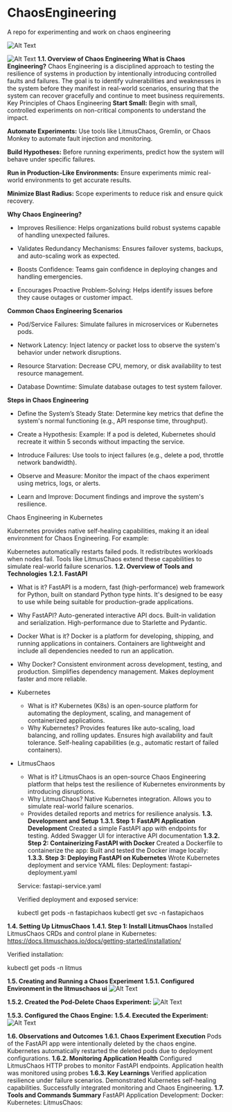 # ChaosEngineering
A repo for experimenting and work on chaos engineering

![Alt Text](images/Architecture.png)

![Alt Text](images/flow.png)
**1.1. Overview of Chaos Engineering**
  **What is Chaos Engineering?**
  Chaos Engineering is a disciplined approach to testing the resilience of systems in production by intentionally introducing controlled faults and failures. The    goal is to identify vulnerabilities and weaknesses in the system before they manifest in real-world scenarios, ensuring that the system can recover gracefully     and continue to meet business requirements.
  Key Principles of Chaos Engineering
  **Start Small:**
  Begin with small, controlled experiments on non-critical components to understand the impact.
  
  **Automate Experiments:**
  Use tools like LitmusChaos, Gremlin, or Chaos Monkey to automate fault injection and monitoring.
  
  **Build Hypotheses:**
  Before running experiments, predict how the system will behave under specific failures.
  
  **Run in Production-Like Environments:**
  Ensure experiments mimic real-world environments to get accurate results.
  
  **Minimize Blast Radius:**
  Scope experiments to reduce risk and ensure quick recovery.
  
  **Why Chaos Engineering?**
  
  * Improves Resilience:
  Helps organizations build robust systems capable of handling unexpected failures.
  
  * Validates Redundancy Mechanisms:
  Ensures failover systems, backups, and auto-scaling work as expected.
  
  * Boosts Confidence:
  Teams gain confidence in deploying changes and handling emergencies.
  
  * Encourages Proactive Problem-Solving:
  Helps identify issues before they cause outages or customer impact.
  
  **Common Chaos Engineering Scenarios**
  
  * Pod/Service Failures:
    Simulate failures in microservices or Kubernetes pods.
  
  * Network Latency:
    Inject latency or packet loss to observe the system's behavior under network disruptions.
  
  * Resource Starvation:
    Decrease CPU, memory, or disk availability to test resource management.
  
  * Database Downtime:
    Simulate database outages to test system failover.
  
  **Steps in Chaos Engineering**
  
  * Define the System’s Steady State:
    Determine key metrics that define the system's normal functioning (e.g., API response time, throughput).
  
  * Create a Hypothesis:
    Example: If a pod is deleted, Kubernetes should recreate it within 5 seconds without impacting the service.
  
  * Introduce Failures:
    Use tools to inject failures (e.g., delete a pod, throttle network bandwidth).
  
  * Observe and Measure:
    Monitor the impact of the chaos experiment using metrics, logs, or alerts.
  
  * Learn and Improve:
    Document findings and improve the system's resilience.
  
  Chaos Engineering in Kubernetes
  
  Kubernetes provides native self-healing capabilities, making it an ideal environment for Chaos Engineering. For example:
  
  Kubernetes automatically restarts failed pods.
  It redistributes workloads when nodes fail.
  Tools like LitmusChaos extend these capabilities to simulate real-world failure scenarios.
**1.2. Overview of Tools and Technologies**
**1.2.1. FastAPI**
* What is it?
    FastAPI is a modern, fast (high-performance) web framework for Python, built on standard Python type hints. It's designed to be easy to use while being suitable for production-grade applications.
* Why FastAPI?
    Auto-generated interactive API docs.
    Built-in validation and serialization.
    High-performance due to Starlette and Pydantic.
* Docker
    What is it?
    Docker is a platform for developing, shipping, and running applications in containers. Containers are lightweight and include all dependencies needed to run an application.
* Why Docker?
    Consistent environment across development, testing, and production. 
    Simplifies dependency management.
    Makes deployment faster and more reliable.
* Kubernetes
    * What is it?
      Kubernetes (K8s) is an open-source platform for automating the deployment, scaling, and management of containerized applications.
    * Why Kubernetes?
      Provides features like auto-scaling, load balancing, and rolling updates.
      Ensures high availability and fault tolerance.
      Self-healing capabilities (e.g., automatic restart of failed containers).
* LitmusChaos
    * What is it?
      LitmusChaos is an open-source Chaos Engineering platform that helps test the resilience of Kubernetes environments by introducing disruptions.
    * Why LitmusChaos?
      Native Kubernetes integration.
      Allows you to simulate real-world failure scenarios.
    * Provides detailed reports and metrics for resilience analysis.
**1.3. Development and Setup**
**1.3.1. Step 1: FastAPI Application Development**
    Created a simple FastAPI app with endpoints for testing.
    Added Swagger UI for interactive API documentation
**1.3.2. Step 2: Containerizing FastAPI with Docker**
    Created a Dockerfile to containerize the app:
    Built and tested the Docker image locally:
**1.3.3. Step 3: Deploying FastAPI on Kubernetes**
    Wrote Kubernetes deployment and service YAML files:
    Deployment:
    fastapi-deployment.yaml

    Service:
    fastapi-service.yaml

    Verified deployment and exposed service:

    kubectl get pods -n fastapichaos kubectl get svc -n fastapichaos

**1.4. Setting Up LitmusChaos**
**1.4.1. Step 1: Install LitmusChaos**
Installed LitmusChaos CRDs and control plane in Kubernetes:
https://docs.litmuschaos.io/docs/getting-started/installation/

Verified installation:

kubectl get pods -n litmus

**1.5. Creating and Running a Chaos Experiment**
**1.5.1. Configured Environment in the litmuschaos ui**
![Alt Text](images/chaosenvironment.png)

**1.5.2. Created the Pod-Delete Chaos Experiment:**
![Alt Text](images/chaosexperiment.png)

**1.5.3. Configured the Chaos Engine:**
**1.5.4. Executed the Experiment:**
![Alt Text](images/poddeleteexperiment.png)

**1.6. Observations and Outcomes**
**1.6.1.  Chaos Experiment Execution**
    Pods of the FastAPI app were intentionally deleted by the chaos engine.
    Kubernetes automatically restarted the deleted pods due to deployment configurations.
**1.6.2. Monitoring Application Health**
    Configured LitmusChaos HTTP probes to monitor FastAPI endpoints.
    Application health was monitored using probes
**1.6.3. Key Learnings**
    Verified application resilience under failure scenarios.
    Demonstrated Kubernetes self-healing capabilities.
    Successfully integrated monitoring and Chaos Engineering.
**1.7. Tools and Commands Summary**
    FastAPI Application Development:
    Docker:
    Kubernetes:
    LitmusChaos:
